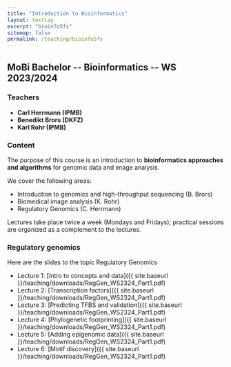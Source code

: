 ```yaml
---
title: "Introduction to Bioinformatics"
layout: textlay
excerpt: "bioinfo5fs"
sitemap: false
permalink: /teaching/bioinfo5fs
---
```

## MoBi Bachelor  -- Bioinformatics -- WS 2023/2024

### Teachers

* **Carl Herrmann (IPMB)**
* **Benedikt Brors (DKFZ)**
* **Karl Rohr (IPMB)** 

### Content

The purpose of this course is an introduction to **bioinformatics approaches and algorithms** for genomic data and image analysis. 

We cover the following areas:

* Introduction to genomics and high-throughput sequencing (B. Brors)
* Biomedical image analysis (K. Rohr)
* Regulatory Genomics (C. Herrmann)

Lectures take place twice a week (Mondays and Fridays); practical sessions are organized as a complement to the lectures.

### Regulatory genomics

Here are the slides to the topic Regulatory Genomics

* Lecture 1: [Intro to concepts and data]({{ site.baseurl }}/teaching/downloads/RegGen_WS2324_Part1.pdf)
* Lecture 2: [Transcription factors]({{ site.baseurl }}/teaching/downloads/RegGen_WS2324_Part1.pdf)
* Lecture 3: [Predicting TFBS and validation]({{ site.baseurl }}/teaching/downloads/RegGen_WS2324_Part1.pdf)
* Lecture 4: [Phylogenetic footprinting]({{ site.baseurl }}/teaching/downloads/RegGen_WS2324_Part1.pdf)
* Lecture 5: [Adding epigenomic data]({{ site.baseurl }}/teaching/downloads/RegGen_WS2324_Part1.pdf)
* Lecture 6: [Motif discovery]({{ site.baseurl }}/teaching/downloads/RegGen_WS2324_Part1.pdf)

